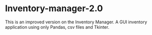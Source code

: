 # Inventory-manager-2.0
This is an improved version on the Inventory Manager. A GUI inventory application using only Pandas, csv files and Tkinter.
